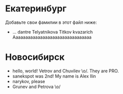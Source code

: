 Екатеринбург
===
Добавьте свои фамилии в этот файл ниже: 
* ...
dantre
Telyatnikova Titkov
kvazarich
Aaaaaaaaaaaaaaaaaaaaaaaaaaaaaaaa

Новосибирск
=====

* hello, world! Vetrov and Chuvilev \o/. They are PRO.
* sanekspot was 2nd! My name is Alex Ilin
* narykov, please 
* Grunev and Petrova \o/
